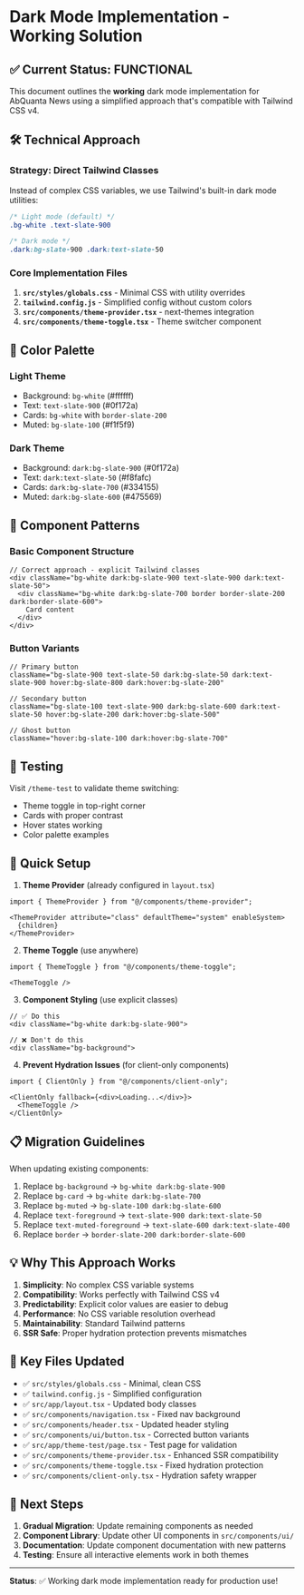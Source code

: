 # Dark Mode Implementation - Working Solution

## ✅ Current Status: FUNCTIONAL

This document outlines the **working** dark mode implementation for AbQuanta News using a simplified approach that's compatible with Tailwind CSS v4.

## 🛠 Technical Approach

### Strategy: Direct Tailwind Classes
Instead of complex CSS variables, we use Tailwind's built-in dark mode utilities:

```css
/* Light mode (default) */
.bg-white .text-slate-900

/* Dark mode */
.dark:bg-slate-900 .dark:text-slate-50
```

### Core Implementation Files

1. **`src/styles/globals.css`** - Minimal CSS with utility overrides
2. **`tailwind.config.js`** - Simplified config without custom colors
3. **`src/components/theme-provider.tsx`** - next-themes integration
4. **`src/components/theme-toggle.tsx`** - Theme switcher component

## 🎨 Color Palette

### Light Theme
- Background: `bg-white` (#ffffff)
- Text: `text-slate-900` (#0f172a)
- Cards: `bg-white` with `border-slate-200`
- Muted: `bg-slate-100` (#f1f5f9)

### Dark Theme  
- Background: `dark:bg-slate-900` (#0f172a)
- Text: `dark:text-slate-50` (#f8fafc)
- Cards: `dark:bg-slate-700` (#334155)
- Muted: `dark:bg-slate-600` (#475569)

## 🔧 Component Patterns

### Basic Component Structure
```tsx
// Correct approach - explicit Tailwind classes
<div className="bg-white dark:bg-slate-900 text-slate-900 dark:text-slate-50">
  <div className="bg-white dark:bg-slate-700 border border-slate-200 dark:border-slate-600">
    Card content
  </div>
</div>
```

### Button Variants
```tsx
// Primary button
className="bg-slate-900 text-slate-50 dark:bg-slate-50 dark:text-slate-900 hover:bg-slate-800 dark:hover:bg-slate-200"

// Secondary button  
className="bg-slate-100 text-slate-900 dark:bg-slate-600 dark:text-slate-50 hover:bg-slate-200 dark:hover:bg-slate-500"

// Ghost button
className="hover:bg-slate-100 dark:hover:bg-slate-700"
```

## 🧪 Testing

Visit `/theme-test` to validate theme switching:
- Theme toggle in top-right corner
- Cards with proper contrast
- Hover states working
- Color palette examples

## 🚀 Quick Setup

1. **Theme Provider** (already configured in `layout.tsx`)
```tsx
import { ThemeProvider } from "@/components/theme-provider";

<ThemeProvider attribute="class" defaultTheme="system" enableSystem>
  {children}  
</ThemeProvider>
```

2. **Theme Toggle** (use anywhere)
```tsx
import { ThemeToggle } from "@/components/theme-toggle";

<ThemeToggle />
```

3. **Component Styling** (use explicit classes)
```tsx
// ✅ Do this
<div className="bg-white dark:bg-slate-900">

// ❌ Don't do this  
<div className="bg-background">
```

4. **Prevent Hydration Issues** (for client-only components)
```tsx
import { ClientOnly } from "@/components/client-only";

<ClientOnly fallback={<div>Loading...</div>}>
  <ThemeToggle />
</ClientOnly>
```

## 📋 Migration Guidelines

When updating existing components:

1. Replace `bg-background` → `bg-white dark:bg-slate-900`
2. Replace `bg-card` → `bg-white dark:bg-slate-700`
3. Replace `bg-muted` → `bg-slate-100 dark:bg-slate-600`
4. Replace `text-foreground` → `text-slate-900 dark:text-slate-50`
5. Replace `text-muted-foreground` → `text-slate-600 dark:text-slate-400`
6. Replace `border` → `border-slate-200 dark:border-slate-600`

## 💡 Why This Approach Works

1. **Simplicity**: No complex CSS variable systems
2. **Compatibility**: Works perfectly with Tailwind CSS v4
3. **Predictability**: Explicit color values are easier to debug
4. **Performance**: No CSS variable resolution overhead
5. **Maintainability**: Standard Tailwind patterns
6. **SSR Safe**: Proper hydration protection prevents mismatches

## 🔗 Key Files Updated

- ✅ `src/styles/globals.css` - Minimal, clean CSS
- ✅ `tailwind.config.js` - Simplified configuration  
- ✅ `src/app/layout.tsx` - Updated body classes
- ✅ `src/components/navigation.tsx` - Fixed nav background
- ✅ `src/components/header.tsx` - Updated header styling
- ✅ `src/components/ui/button.tsx` - Corrected button variants
- ✅ `src/app/theme-test/page.tsx` - Test page for validation
- ✅ `src/components/theme-provider.tsx` - Enhanced SSR compatibility
- ✅ `src/components/theme-toggle.tsx` - Fixed hydration protection
- ✅ `src/components/client-only.tsx` - Hydration safety wrapper

## 🎯 Next Steps

1. **Gradual Migration**: Update remaining components as needed
2. **Component Library**: Update other UI components in `src/components/ui/`
3. **Documentation**: Update component documentation with new patterns
4. **Testing**: Ensure all interactive elements work in both themes

---

**Status**: ✅ Working dark mode implementation ready for production use!
